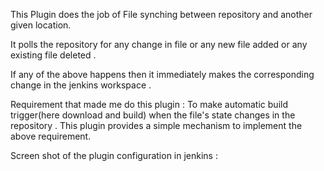 This Plugin does the job of File synching between repository and another given location. 

It polls the repository for any change in file or any new file added or any existing file deleted . 

If any of the above happens then it immediately makes the corresponding change in the jenkins workspace .


Requirement that made me do this plugin : 
    To make automatic build trigger(here download and build) when the file's state changes in the repository .
    This plugin provides a simple mechanism to implement the above requirement.
    
    
Screen shot of the plugin configuration in jenkins : 

    
    
    
